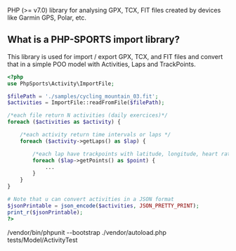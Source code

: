  PHP (>= v7.0) library for analysing GPX, TCX, FIT files created by devices like Garmin GPS, Polar, etc.

## What is a PHP-SPORTS import library?

This library is used for import / export GPX, TCX, and FIT files and convert that in a simple POO model with Activities, Laps and TrackPoints.


```php
<?php
use PhpSports\Activity\ImportFile;

$filePath = './samples/cycling_mountain_03.fit';
$activities = ImportFile::readFromFile($filePath);

/*each file return N activities (daily exercices)*/
foreach ($activities as $activity) {

    /*each activity return time intervals or laps */
    foreach ($activity->getLaps() as $lap) {

        /*each lap have trackpoints with latitude, longitude, heart rate, altitude, etc..*/
        foreach ($lap->getPoints() as $point) {
            ...
        }
    }
}

# Note that u can convert activities in a JSON format
$jsonPrintable = json_encode($activities, JSON_PRETTY_PRINT);
print_r($jsonPrintable);
?>
```

/vendor/bin/phpunit --bootstrap ./vendor/autoload.php tests/Model/ActivityTest
